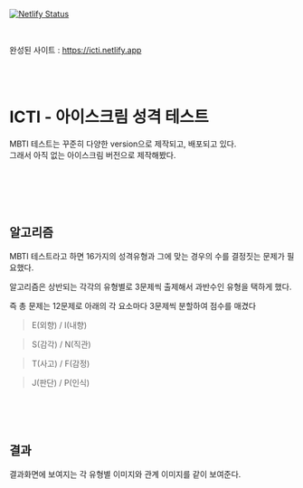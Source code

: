 [![Netlify Status](https://api.netlify.com/api/v1/badges/0d4c1cc1-5856-4271-8a02-3e2a417c7624/deploy-status)](https://app.netlify.com/sites/icti/deploys)

<br>

 완성된 사이트 : https://icti.netlify.app
 

<br>
<br>

ICTI - 아이스크림 성격 테스트    
=============

MBTI 테스트는 꾸준히 다양한 version으로 제작되고,
배포되고 있다.   
그래서 아직 없는 아이스크림 버전으로 제작해봤다.

<br>
<br>
<br>
<br>

알고리즘
-------------
MBTI 테스트라고 하면 16가지의 성격유형과 그에 맞는 경우의 수를 결정짓는 문제가 필요했다.

알고리즘은 상반되는 각각의 유형별로 3문제씩 출제해서 과반수인 유형을 택하게 했다.

즉 총 문제는 12문제로 아래의 각 요소마다 3문제씩 분할하여 점수를 매겼다

>E(외향) / I(내향)

>S(감각) / N(직관)

>T(사고) / F(감정)

>J(판단) / P(인식)

<br>
<br>
<br>

결과
-------------
결과화면에 보여지는 각 유형별 이미지와 관계 이미지를 같이 보여준다.

<br>
<br>
